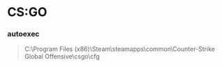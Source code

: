 # CS:GO
### autoexec
> C:\Program Files (x86)\Steam\steamapps\common\Counter-Strike Global Offensive\csgo\cfg
